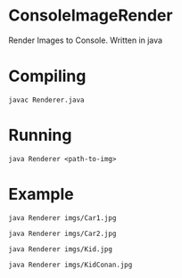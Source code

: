 # ConsoleImageRender
Render Images to Console. Written in java
# Compiling
`javac Renderer.java`
# Running
`java Renderer <path-to-img>`
# Example
`java Renderer imgs/Car1.jpg`

`java Renderer imgs/Car2.jpg`

`java Renderer imgs/Kid.jpg`

`java Renderer imgs/KidConan.jpg`
